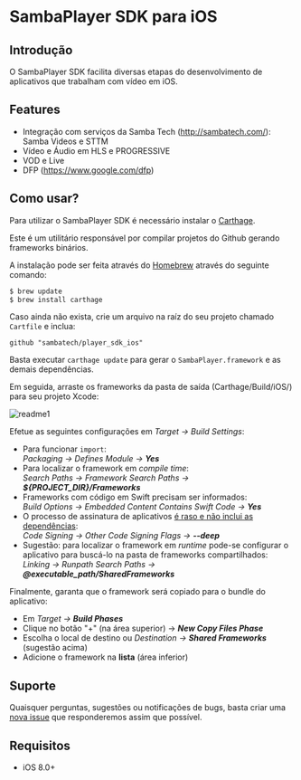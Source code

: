 # SambaPlayer SDK para iOS

## Introdução
O SambaPlayer SDK facilita diversas etapas do desenvolvimento de aplicativos que trabalham com vídeo em iOS.

## Features
- Integração com serviços da Samba Tech (http://sambatech.com/): Samba Videos e STTM
- Vídeo e Áudio em HLS e PROGRESSIVE
- VOD e Live
- DFP (https://www.google.com/dfp)

## Como usar?
Para utilizar o SambaPlayer SDK é necessário instalar o [Carthage](https://github.com/Carthage/Carthage).

Este é um utilitário responsável por compilar projetos do Github gerando frameworks binários.

A instalação pode ser feita através do [Homebrew](http://brew.sh/) através do seguinte comando:

```bash
$ brew update
$ brew install carthage
```

Caso ainda não exista, crie um arquivo na raíz do seu projeto chamado `Cartfile` e inclua:

```ogdl
github "sambatech/player_sdk_ios"
```

Basta executar `carthage update` para gerar o `SambaPlayer.framework` e as demais dependências.

Em seguida, arraste os frameworks da pasta de saída (Carthage/Build/iOS/) para seu projeto Xcode:

![readme1](https://cloud.githubusercontent.com/assets/484062/16528649/85e947ce-3f94-11e6-8806-6020775d8d02.gif)

Efetue as seguintes configurações em *Target -> Build Settings*:

- Para funcionar `import`:
<br>*Packaging -> Defines Module -> __Yes__*
- Para localizar o framework em *compile time*:
<br>*Search Paths -> Framework Search Paths -> __${PROJECT_DIR}/Frameworks__*
- Frameworks com código em Swift precisam ser informados:
<br>*Build Options -> Embedded Content Contains Swift Code -> __Yes__*
- O processo de assinatura de aplicativos [é raso e não inclui as dependências](http://stackoverflow.com/a/17396143/3688598):
<br>*Code Signing -> Other Code Signing Flags -> __--deep__*
- Sugestão: para localizar o framework em *runtime* pode-se configurar o aplicativo para buscá-lo na pasta de frameworks compartilhados:
<br>*Linking -> Runpath Search Paths -> __@executable_path/SharedFrameworks__*

Finalmente, garanta que o framework será copiado para o bundle do aplicativo:

- Em *Target -> __Build Phases__*
- Clique no botão "+" (na área superior) -> *__New Copy Files Phase__*
- Escolha o local de destino ou *Destination -> __Shared Frameworks__* (sugestão acima)
- Adicione o framework na __lista__ (área inferior)

## Suporte
Quaisquer perguntas, sugestões ou notificações de bugs, basta criar uma [nova issue](https://github.com/sambatech/player_sdk_ios/issues/new) que responderemos assim que possível.

## Requisitos
- iOS 8.0+
